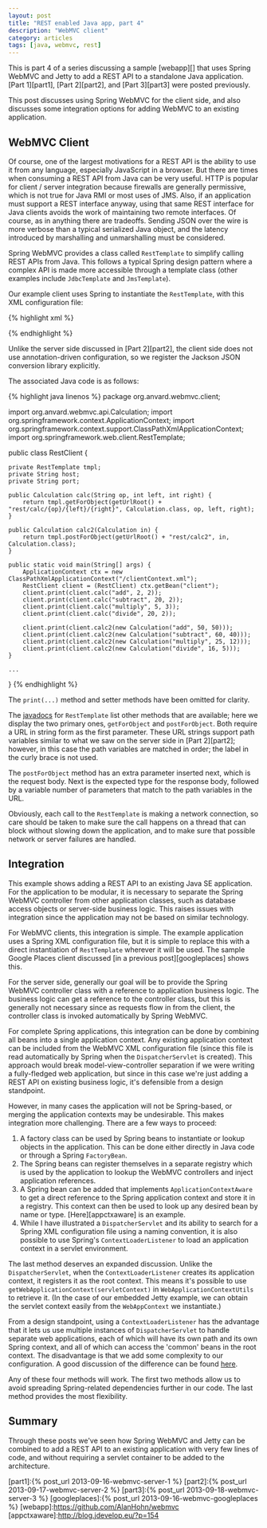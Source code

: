 ```yaml
---
layout: post
title: "REST enabled Java app, part 4"
description: "WebMVC client"
category: articles
tags: [java, webmvc, rest]
---
```


This is part 4 of a series discussing a sample [webapp][] that uses
Spring WebMVC and Jetty to add a REST API to a standalone Java application.
[Part 1][part1], [Part 2][part2], and [Part 3][part3] were posted previously.

This post discusses using Spring WebMVC for the client side, and also
discusses some integration options for adding WebMVC to an existing application.

WebMVC Client
-------------

Of course, one of the largest motivations for a REST API is the ability to use
it from any language, especially JavaScript in a browser. But there are
times when consuming a REST API from Java can be very useful. HTTP is popular
for client / server integration because firewalls are generally permissive,
which is not true for Java RMI or most uses of JMS. Also, if an application
must support a REST interface anyway, using that same REST interface for Java
clients avoids the work of maintaining two remote interfaces. Of course, as in
anything there are tradeoffs. Sending JSON over the wire is more verbose than a
typical serialized Java object, and the latency introduced by marshalling and
unmarshalling must be considered.

Spring WebMVC provides a class called `RestTemplate` to simplify calling REST
APIs from Java. This follows a typical Spring design pattern where a complex
API is made more accessible through a template class (other examples include
`JdbcTemplate` and `JmsTemplate`). 

Our example client uses Spring to instantiate the `RestTemplate`, with this
XML configuration file:

{% highlight xml %}
<?xml version="1.0" encoding="UTF-8"?>
<beans xmlns="http://www.springframework.org/schema/beans"
xmlns:xsi="http://www.w3.org/2001/XMLSchema-instance" 
xsi:schemaLocation="
http://www.springframework.org/schema/beans http://www.springframework.org/schema/beans/spring-beans-3.0.xsd">

  <bean id="restTemplate" 
    class="org.springframework.web.client.RestTemplate">
    <property name="messageConverters">
      <list>
        <bean 
          class="org.springframework.http.converter.json.MappingJacksonHttpMessageConverter"/>
      </list>
    </property>
  </bean>
    
  <bean id="client" class="org.anvard.webmvc.client.RestClient">
    <property name="tmpl" ref="restTemplate"/>
    <property name="host" value="localhost"/>
    <property name="port" value="9999"/>
  </bean>
    
</beans>
{% endhighlight %}

Unlike the server side discussed in [Part 2][part2], the client side does not use
annotation-driven configuration, so we register the Jackson JSON conversion
library explicitly.

The associated Java code is as follows:

{% highlight java linenos %}
package org.anvard.webmvc.client;

import org.anvard.webmvc.api.Calculation;
import org.springframework.context.ApplicationContext;
import org.springframework.context.support.ClassPathXmlApplicationContext;
import org.springframework.web.client.RestTemplate;


public class RestClient {

    private RestTemplate tmpl;
    private String host;
    private String port;

    public Calculation calc(String op, int left, int right) {
        return tmpl.getForObject(getUrlRoot() + "rest/calc/{op}/{left}/{right}", Calculation.class, op, left, right);
    }
    
    public Calculation calc2(Calculation in) {
        return tmpl.postForObject(getUrlRoot() + "rest/calc2", in, Calculation.class);
    }
    
    public static void main(String[] args) {
        ApplicationContext ctx = new ClassPathXmlApplicationContext("/clientContext.xml");
        RestClient client = (RestClient) ctx.getBean("client");
        client.print(client.calc("add", 2, 2));
        client.print(client.calc("subtract", 20, 2));
        client.print(client.calc("multiply", 5, 3));
        client.print(client.calc("divide", 20, 2));

        client.print(client.calc2(new Calculation("add", 50, 50)));
        client.print(client.calc2(new Calculation("subtract", 60, 40)));
        client.print(client.calc2(new Calculation("multiply", 25, 12)));
        client.print(client.calc2(new Calculation("divide", 16, 5)));
    }

    ...

}
{% endhighlight %}

The `print(...)` method and setter methods have been omitted for clarity.

The [javadocs][rtdocs] for `RestTemplate` list other methods that are available;
here we display the two primary ones, `getForObject` and `postForObject`. Both
require a URL in string form as the first parameter. These URL strings support
path variables similar to what we saw on the server side in [Part 2][part2]; however,
in this case the path variables are matched in order; the label in the curly brace
is not used.

The `postForObject` method has an extra parameter inserted next, which is the
request body. Next is the expected type for the response body, followed by a
variable number of parameters that match to the path variables in the URL.

Obviously, each call to the `RestTemplate` is making a network connection, so care
should be taken to make sure the call happens on a thread that can block without
slowing down the application, and to make sure that possible network or server
failures are handled.

Integration
-----------

This example shows adding a REST API to an existing Java SE application. For
the application to be modular, it is necessary to separate the Spring WebMVC
controller from other application classes, such as database access objects or
server-side business logic. This raises issues with integration since the
application may not be based on similar technology. 

For WebMVC clients, this integration is simple. The example application uses
a Spring XML configuration file, but it is simple to replace this with a 
direct instantiation of `RestTemplate` wherever it will be used. The sample
Google Places client discussed [in a previous post][googleplaces] shows this.

For the server side, generally our goal will be to provide the Spring WebMVC
controller class with a reference to application business logic. The business
logic can get a reference to the controller class, but this is generally not
necessary since as requests flow in from the client, the controller class is
invoked automatically by Spring WebMVC.

For complete Spring applications, this integration can be done by combining
all beans into a single application context.  Any existing application context
can be included from the WebMVC XML configuration file (since this file is read
automatically by Spring when the `DispatcherServlet` is created). This approach
would break model-view-controller separation if we were writing a fully-fledged
web application, but since in this case we're just adding a REST API on
existing business logic, it's defensible from a design standpoint.

However, in many cases the application will not be Spring-based, or merging the
application contexts may be undesirable. This makes integration more
challenging. There are a few ways to proceed: 

1. A factory class can be used by Spring beans to instantiate or lookup objects
   in the application. This can be done either directly in Java code or through
   a Spring `FactoryBean`.
2. The Spring beans can register themselves in a separate registry which is
   used by the application to lookup the WebMVC controllers and inject
   application references.
3. A Spring bean can be added that implements `ApplicationContextAware` to get
   a direct reference to the Spring application context and store it in a
   registry. This context can then be used to look up any desired bean by name or
   type. [Here][appctxaware] is an example.
4. While I have illustrated a `DispatcherServlet` and its ability to search for
   a Spring XML configuration file using a naming convention, it is also
   possible to use Spring's `ContextLoaderListener` to load an application context
   in a servlet environment. 

The last method deserves an expanded discussion. Unlike the
`DispatcherServlet`, when the `ContextLoaderListener` creates its application
context, it registers it as the root context. This means it's possible to use
`getWebApplicationContext(servletContext)` in `WebApplicationContextUtils` to
retrieve it. (In the case of our embedded Jetty example, we can obtain the
servlet context easily from the `WebAppContext` we instantiate.) 

From a design standpoint, using a `ContextLoaderListener` has the advantage
that it lets us use multiple instances of `DispatcherServlet` to handle
separate web applications, each of which will have its own path and its own
Spring context, and all of which can access the 'common' beans in the root
context. The disadvantage is that we add some complexity to our configuration.
A good discussion of the difference can be found
[here](http://stackoverflow.com/questions/9016122/contextloaderlistener-or-not).

Any of these four methods will work. The first two methods allow us to avoid
spreading Spring-related dependencies further in our code. The last method
provides the most flexibility.

Summary
-------
Through these posts we've seen how Spring WebMVC and Jetty can be combined to
add a REST API to an existing application with very few lines of code, and
without requiring a servlet container to be added to the architecture.

[rtdocs]:http://docs.spring.io/spring/docs/3.0.x/javadoc-api/org/springframework/web/client/RestTemplate.html
[part1]:{% post_url 2013-09-16-webmvc-server-1 %}
[part2]:{% post_url 2013-09-17-webmvc-server-2 %}
[part3]:{% post_url 2013-09-18-webmvc-server-3 %}
[googleplaces]:{% post_url 2013-09-16-webmvc-googleplaces %}
[webapp]:https://github.com/AlanHohn/webmvc
[appctxaware]:http://blog.jdevelop.eu/?p=154


